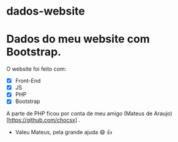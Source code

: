 # dados-website
Dados do meu website com Bootstrap.
=======

O website foi feito com:
- [x] Front-End
- [x] JS
- [x] PHP
- [x] Bootstrap

A parte de PHP ficou por conta de meu amigo (Mateus de Araujo)[https://github.com/chocsx] .
- Valeu Mateus, pela grande ajuda :smile:  :thumbsup:

